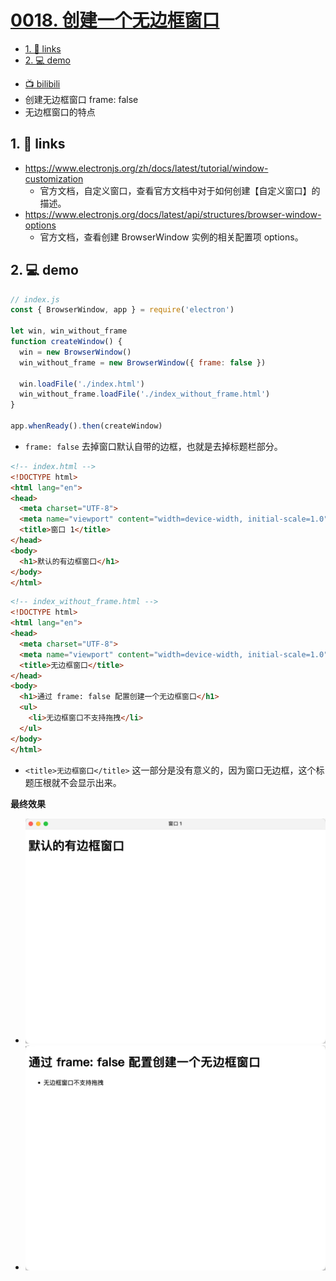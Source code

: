 # [0018. 创建一个无边框窗口](https://github.com/Tdahuyou/electron/tree/main/0018.%20%E5%88%9B%E5%BB%BA%E4%B8%80%E4%B8%AA%E6%97%A0%E8%BE%B9%E6%A1%86%E7%AA%97%E5%8F%A3)

<!-- region:toc -->
- [1. 🔗 links](#1--links)
- [2. 💻 demo](#2--demo)
<!-- endregion:toc -->
- [📺 bilibili](https://www.bilibili.com/video/BV1544219774)
- 创建无边框窗口 frame: false
- 无边框窗口的特点

## 1. 🔗 links

- https://www.electronjs.org/zh/docs/latest/tutorial/window-customization
  - 官方文档，自定义窗口，查看官方文档中对于如何创建【自定义窗口】的描述。
- https://www.electronjs.org/docs/latest/api/structures/browser-window-options
  - 官方文档，查看创建 BrowserWindow 实例的相关配置项 options。

## 2. 💻 demo

```js
// index.js
const { BrowserWindow, app } = require('electron')

let win, win_without_frame
function createWindow() {
  win = new BrowserWindow()
  win_without_frame = new BrowserWindow({ frame: false })

  win.loadFile('./index.html')
  win_without_frame.loadFile('./index_without_frame.html')
}

app.whenReady().then(createWindow)
```

- `frame: false` 去掉窗口默认自带的边框，也就是去掉标题栏部分。

```html
<!-- index.html -->
<!DOCTYPE html>
<html lang="en">
<head>
  <meta charset="UTF-8">
  <meta name="viewport" content="width=device-width, initial-scale=1.0">
  <title>窗口 1</title>
</head>
<body>
  <h1>默认的有边框窗口</h1>
</body>
</html>
```

```html
<!-- index_without_frame.html -->
<!DOCTYPE html>
<html lang="en">
<head>
  <meta charset="UTF-8">
  <meta name="viewport" content="width=device-width, initial-scale=1.0">
  <title>无边框窗口</title>
</head>
<body>
  <h1>通过 frame: false 配置创建一个无边框窗口</h1>
  <ul>
    <li>无边框窗口不支持拖拽</li>
  </ul>
</body>
</html>
```

- `<title>无边框窗口</title>` 这一部分是没有意义的，因为窗口无边框，这个标题压根就不会显示出来。

**最终效果**

- ![](md-imgs/2024-10-06-00-38-45.png)
- ![](md-imgs/2024-10-06-00-38-50.png)



